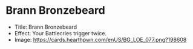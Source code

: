 # Brann Bronzebeard
- Title:  Brann Bronzebeard
- Effect:  Your Battlecries trigger twice.
- Image:  https://cards.hearthpwn.com/enUS/BG_LOE_077.png?198608
